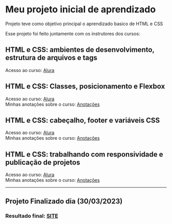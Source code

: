 # Meu projeto inicial de aprendizado
 Projeto teve como objetivo principal o aprendizado basico de HTML e CSS
 
 Esse projeto foi feito juntamente com os instrutores dos cursos:

 ## **HTML e CSS: ambientes de desenvolvimento, estrutura de arquivos e tags**
 Acesso ao curso: [Alura](https://cursos.alura.com.br/course/html-css-ambiente-arquivos-tags)

 ## **HTML e CSS: Classes, posicionamento e Flexbox**
 Acesso ao curso: [Alura](https://cursos.alura.com.br/course/html-css-classes-posicionamento-flexbox) <br>
 Minhas anotações sobre o curso: [Anotações](https://github.com/BrunoHeA/Estudos/blob/main/Alura/HTML%20e%20CSS%20Classes%2C%20posicionamento%20e%20Flexbox/anotacoes.md)

 ## **HTML e CSS: cabeçalho, footer e variáveis CSS**
 Acesso ao curso: [Alura](https://cursos.alura.com.br/course/html-css-cabecalho-footer-variaveis-css) <br>
 Minhas anotações sobre o curso: [Anotações](https://github.com/BrunoHeA/Estudos/blob/main/Alura/HTML%20e%20CSS%20cabe%C3%A7alho%2C%20footer%20e%20vari%C3%A1veis%20CSS/anotacoes.md)

 ## **HTML e CSS: trabalhando com responsividade e publicação de projetos**
 Acesso ao curso: [Alura](https://cursos.alura.com.br/course/html-css-responsividade-publicacao-projetos) <br>
 Minhas anotações sobre o curso: [Anotações](https://github.com/BrunoHeA/Estudos/blob/main/Alura/HTML%20e%20CSS%20trabalhando%20com%20responsividade%20e%20publica%C3%A7%C3%A3o%20de%20projetos/anotacoes.md)

---
 ## Projeto Finalizado dia **(30/03/2023)**

 ### Resultado final: [SITE](https://html-e-css-alura.vercel.app/)